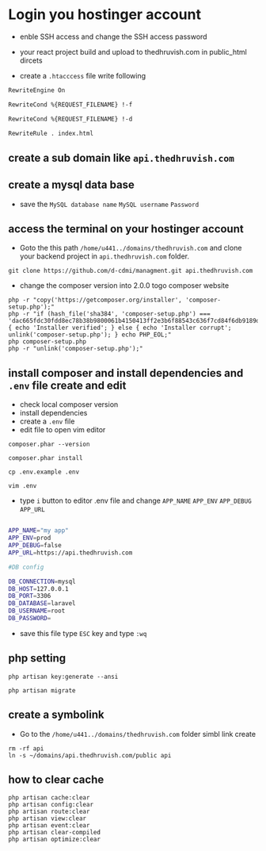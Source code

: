 # Login you hostinger account

+ enble SSH access and change the SSH access password

+ your react project build and upload to thedhruvish.com in public_html dircets

+ create a ```.htacccess``` file write following
```bash
RewriteEngine On

RewriteCond %{REQUEST_FILENAME} !-f

RewriteCond %{REQUEST_FILENAME} !-d

RewriteRule . index.html
```
## create a sub domain like `api.thedhruvish.com`

## create a mysql data base
+ save the `MySQL database name` `MySQL username` `Password`



## access the terminal on your hostinger account



+ Goto the this path `/home/u441../domains/thedhruvish.com` and clone your backend project in `api.thedhruvish.com` folder.

```
git clone https://github.com/d-cdmi/managment.git api.thedhruvish.com
```
+ change the composer version into 2.0.0 togo composer website

```
php -r "copy('https://getcomposer.org/installer', 'composer-setup.php');"
php -r "if (hash_file('sha384', 'composer-setup.php') === 'dac665fdc30fdd8ec78b38b9800061b4150413ff2e3b6f88543c636f7cd84f6db9189d43a81e5503cda447da73c7e5b6') { echo 'Installer verified'; } else { echo 'Installer corrupt'; unlink('composer-setup.php'); } echo PHP_EOL;"
php composer-setup.php
php -r "unlink('composer-setup.php');"
```
## install composer and install dependencies and `.env` file create and edit
+ check local composer version
+ install dependencies 
+ create a `.env` file
+ edit file to open vim editor 

```
composer.phar --version

composer.phar install

cp .env.example .env

vim .env
```

+ type `i` button to editor .env file and change `APP_NAME` `APP_ENV` `APP_DEBUG` `APP_URL`

```bash 

APP_NAME="my app"
APP_ENV=prod
APP_DEBUG=false
APP_URL=https://api.thedhruvish.com

#DB config

DB_CONNECTION=mysql
DB_HOST=127.0.0.1
DB_PORT=3306
DB_DATABASE=laravel
DB_USERNAME=root
DB_PASSWORD=

```
+ save this file type `ESC` key and type  `:wq`

## php setting

```
php artisan key:generate --ansi

php artisan migrate
```

## create a symbolink
+ Go to the `/home/u441../domains/thedhruvish.com` folder simbl link create 
```
rm -rf api
ln -s ~/domains/api.thedhruvish.com/public api
```


## how to clear cache
```
php artisan cache:clear
php artisan config:clear
php artisan route:clear
php artisan view:clear
php artisan event:clear
php artisan clear-compiled
php artisan optimize:clear

```